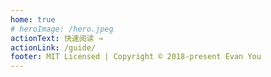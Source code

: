 ```yaml
---
home: true
# heroImage: /hero.jpeg
actionText: 快速阅读 →
actionLink: /guide/
footer: MIT Licensed | Copyright © 2018-present Evan You
---
```

